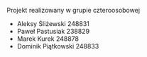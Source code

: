 Projekt realizowany w grupie czteroosobowej
* Aleksy Śliżewski 248831
* Paweł Pastusiak 238829
* Marek Kurek 248878
* Dominik Piątkowski 248833
